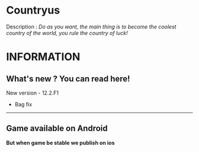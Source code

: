 # Countryus
Description : *Do as you want, the main thing is to become the coolest country of the world, you rule the country of luck!*

INFORMATION
=====================
What's new ? You can read here!
---------------------

  New version - 12.2.F1
- Bag fix
---------------------
Game available on Android
------------------------
**But when game be stable we publish on ios**

